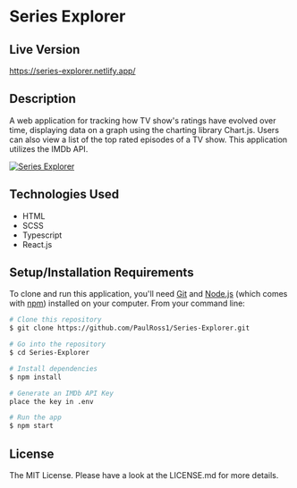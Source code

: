 # Series Explorer

## Live Version

https://series-explorer.netlify.app/

## Description

A web application for tracking how TV show's ratings have evolved over time, displaying data on a graph using the charting library Chart.js. Users can also view a list of the top rated episodes of a TV show. This application utilizes the IMDb API.
<br>

[![Series Explorer](https://i.postimg.cc/MpNRyFw2/se.png)](#!)

## Technologies Used

- HTML
- SCSS
- Typescript
- React.js

## Setup/Installation Requirements

To clone and run this application, you'll need [Git](https://git-scm.com) and [Node.js](https://nodejs.org/en/download/) (which comes with [npm](http://npmjs.com)) installed on your computer. From your command line:

```bash
# Clone this repository
$ git clone https://github.com/PaulRoss1/Series-Explorer.git

# Go into the repository
$ cd Series-Explorer

# Install dependencies
$ npm install

# Generate an IMDb API Key
place the key in .env

# Run the app
$ npm start
```

## License

The MIT License. Please have a look at the LICENSE.md for more details.
